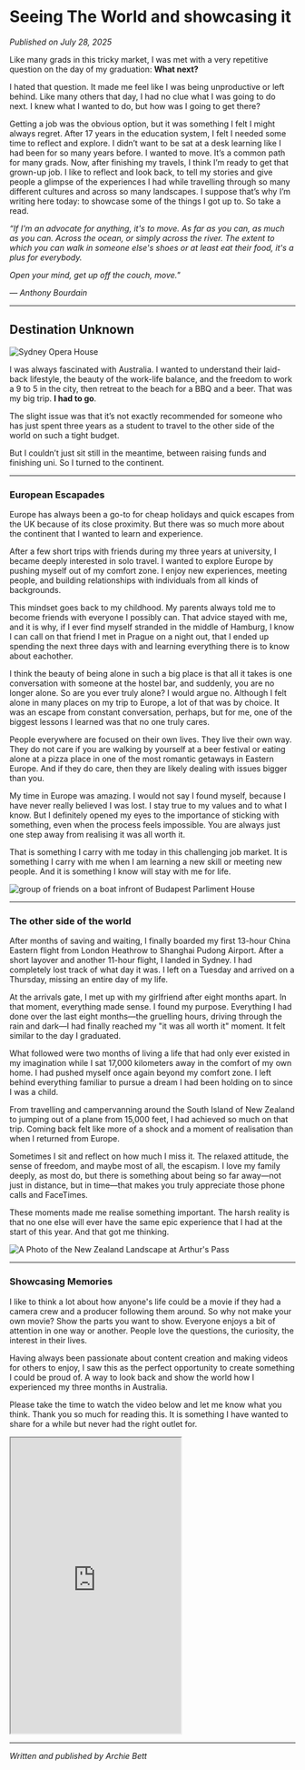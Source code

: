 
# Seeing The World and showcasing it

*Published on July 28, 2025*

Like many grads in this tricky market, I was met with a very repetitive question on the day of my graduation:
**What next?**

I hated that question. It made me feel like I was being unproductive or left behind. Like many others that day, I had no clue what I was going to do next. I knew what I wanted to do, but how was I going to get there?

Getting a job was the obvious option, but it was something I felt I might always regret. After 17 years in the education system, I felt I needed some time to reflect and explore. I didn’t want to be sat at a desk learning like I had been for so many years before. I wanted to move.
It’s a common path for many grads. Now, after finishing my travels, I think I’m ready to get that grown-up job. I like to reflect and look back, to tell my stories and give people a glimpse of the experiences I had while travelling through so many different cultures and across so many landscapes.
I suppose that’s why I’m writing here today: to showcase some of the things I got up to. So take a read.


*“If I'm an advocate for anything, it's to move. As far as you can, as much as you can. Across the ocean, or simply across the river. The extent to which you can walk in someone else's shoes or at least eat their food, it's a plus for everybody.*

*Open your mind, get up off the couch, move."*

*― Anthony Bourdain*


---

## Destination Unknown

<img src="/images/sydney_opera_house.jpg" alt="Sydney Opera House" class="rounded-lg size-102 mx-auto mt-5"/>

I was always fascinated with Australia. I wanted to understand their laid-back lifestyle, the beauty of the work-life balance, and the freedom to work a 9 to 5 in the city, then retreat to the beach for a BBQ and a beer. That was my big trip. **I had to go**.

The slight issue was that it’s not exactly recommended for someone who has just spent three years as a student to travel to the other side of the world on such a tight budget.

But I couldn’t just sit still in the meantime, between raising funds and finishing uni. So I turned to the continent.

---

### European Escapades

Europe has always been a go-to for cheap holidays and quick escapes from the UK because of its close proximity. But there was so much more about the continent that I wanted to learn and experience.

After a few short trips with friends during my three years at university, I became deeply interested in solo travel. I wanted to explore Europe by pushing myself out of my comfort zone. I enjoy new experiences, meeting people, and building relationships with individuals from all kinds of backgrounds.

This mindset goes back to my childhood. My parents always told me to become friends with everyone I possibly can. That advice stayed with me, and it is why, if I ever find myself stranded in the middle of Hamburg, I know I can call on that friend I met in Prague on a night out, that I ended up spending the next three days with and learning everything there is to know about eachother.

I think the beauty of being alone in such a big place is that all it takes is one conversation with someone at the hostel bar, and suddenly, you are no longer alone. So are you ever truly alone? I would argue no. Although I felt alone in many places on my trip to Europe, a lot of that was by choice. It was an escape from constant conversation, perhaps, but for me, one of the biggest lessons I learned was that no one truly cares.

People everywhere are focused on their own lives. They live their own way. They do not care if you are walking by yourself at a beer festival or eating alone at a pizza place in one of the most romantic getaways in Eastern Europe. And if they do care, then they are likely dealing with issues bigger than you.

My time in Europe was amazing. I would not say I found myself, because I have never really believed I was lost. I stay true to my values and to what I know. But I definitely opened my eyes to the importance of sticking with something, even when the process feels impossible. You are always just one step away from realising it was all worth it.

That is something I carry with me today in this challenging job market. It is something I carry with me when I am learning a new skill or meeting new people. And it is something I know will stay with me for life.

<img src="images/budapest_and_friends.JPG" alt="group of friends on a boat infront of Budapest Parliment House" class="rounded-lg w-100 mx-auto shadow-lg"/>

---

### The other side of the world

After months of saving and waiting, I finally boarded my first 13-hour China Eastern flight from London Heathrow to Shanghai Pudong Airport. After a short layover and another 11-hour flight, I landed in Sydney. I had completely lost track of what day it was. I left on a Tuesday and arrived on a Thursday, missing an entire day of my life.

At the arrivals gate, I met up with my girlfriend after eight months apart. In that moment, everything made sense. I found my purpose. Everything I had done over the last eight months—the gruelling hours, driving through the rain and dark—I had finally reached my "it was all worth it" moment. It felt similar to the day I graduated.

What followed were two months of living a life that had only ever existed in my imagination while I sat 17,000 kilometers away in the comfort of my own home. I had pushed myself once again beyond my comfort zone. I left behind everything familiar to pursue a dream I had been holding on to since I was a child.

From travelling and campervanning around the South Island of New Zealand to jumping out of a plane from 15,000 feet, I had achieved so much on that trip. Coming back felt like more of a shock and a moment of realisation than when I returned from Europe.

Sometimes I sit and reflect on how much I miss it. The relaxed attitude, the sense of freedom, and maybe most of all, the escapism. I love my family deeply, as most do, but there is something about being so far away—not just in distance, but in time—that makes you truly appreciate those phone calls and FaceTimes.

These moments made me realise something important. The harsh reality is that no one else will ever have the same epic experience that I had at the start of this year. And that got me thinking.

<img src="/images/new_zealand_landscape.jpg" alt="A Photo of the New Zealand Landscape at Arthur's Pass" class="rounded-lg w-100 mx-auto shadow-lg"/>

---

### Showcasing Memories

I like to think a lot about how anyone's life could be a movie if they had a camera crew and a producer following them around. So why not make your own movie? Show the parts you want to show. Everyone enjoys a bit of attention in one way or another. People love the questions, the curiosity, the interest in their lives.

Having always been passionate about content creation and making videos for others to enjoy, I saw this as the perfect opportunity to create something I could be proud of. A way to look back and show the world how I experienced my three months in Australia.

Please take the time to watch the video below and let me know what you think. Thank you so much for reading this. It is something I have wanted to share for a while but never had the right outlet for.

<iframe width="300" height="520" class="mx-auto"
src="https://www.youtube.com/embed/YSeUHUQGEs8">
</iframe>

---

*Written and published by Archie Bett*

